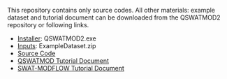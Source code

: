 This repository contains only source codes.
All other materials: example dataset and tutorial document can be downloaded from the QSWATMOD2 repository or following links.
- [Installer](https://github.com/spark-brc/QSWATMOD2/raw/main/Installer/QSWATMOD2.exe): QSWATMOD2.exe
- [Inputs](https://github.com/spark-brc/QSWATMOD2/tree/master/Inputs): ExampleDataset.zip
- [Source Code](https://github.com/spark-brc/QSWATMOD2/tree/master/QSWATMOD2)
- [QSWATMOD Tutorial Document](https://github.com/spark-brc/QSWATMOD2/blob/main/docs/QSWATMOD_tutorial.pdf)
- [SWAT-MODFLOW Tutorial Document](https://github.com/spark-brc/QSWATMOD2/blob/main/docs/SWAT-MODFLOW.Tutorial_v3.pdf)
